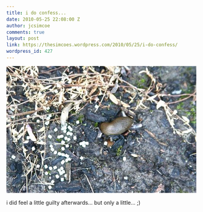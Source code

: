 ```yaml
---
title: i do confess...
date: 2010-05-25 22:08:00 Z
author: jcsimcoe
comments: true
layout: post
link: https://thesimcoes.wordpress.com/2010/05/25/i-do-confess/
wordpress_id: 427
---
```


![](/public/assets/tumblr_l2zxhv6COs1qb8l8q.jpg)




i did feel a little guilty afterwards… but only a little… ;)
